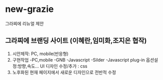 # new-grazie
그라찌에 리뉴얼 제안
## 그라찌에 브랜딩 사이트 (이혜란,임미화,조지은 협작)
1. 시안제작: PC, mobile(반응형)
2. 구현작업
    -PC,mobile
    -GNB -Javascript
    -Silder -Javascript plug-in
     옵션설정:방향,속도...
     UI 디자인 수정/추가 : css
3. 노후화된 현재 페이지에서 새로운 
디자인으로 전반적 수정